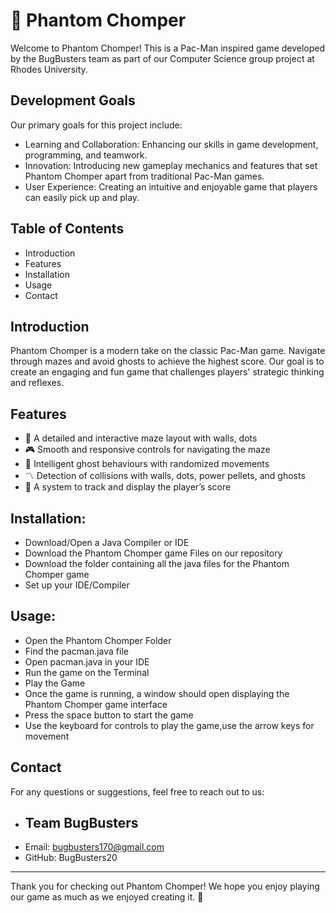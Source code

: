# 👻 Phantom Chomper

Welcome to Phantom Chomper! This is a Pac-Man inspired game developed by the BugBusters team as part of our Computer Science group project at Rhodes University.

## Development Goals
Our primary goals for this project include:
- Learning and Collaboration: Enhancing our skills in game development, programming, and teamwork.
- Innovation: Introducing new gameplay mechanics and features that set Phantom Chomper apart from traditional Pac-Man games.
- User Experience: Creating an intuitive and enjoyable game that players can easily pick up and play.
  
## Table of Contents
- Introduction
- Features
- Installation
- Usage
- Contact

## Introduction
Phantom Chomper is a modern take on the classic Pac-Man game. Navigate through mazes and avoid ghosts to achieve the highest score. Our goal is to create an engaging and fun game that challenges players' strategic thinking and reflexes.

## Features
- 🧩 A detailed and interactive maze layout with walls, dots
-	🎮 Smooth and responsive controls for navigating the maze
-	👻 Intelligent ghost behaviours with randomized movements
-	〽️ Detection of collisions with walls, dots, power pellets, and ghosts
- 👾 A system to track and display the player’s score

## Installation:
- Download/Open a Java Compiler or IDE
- Download the Phantom Chomper game Files on our repository
- Download the folder containing all the java files for the Phantom Chomper game
- Set up your IDE/Compiler 

## Usage:
- Open the Phantom Chomper Folder
- Find the pacman.java file
- Open pacman.java in your IDE
- Run the game on the Terminal
- Play the Game
- Once the game is running, a window should open displaying the Phantom Chomper game interface
- Press the space button to start the game
- Use the keyboard for controls to play the game,use the arrow keys for movement

## Contact
For any questions or suggestions, feel free to reach out to us:

- ## Team BugBusters
- Email: bugbusters170@gmail.com
- GitHub: BugBusters20

---

Thank you for checking out Phantom Chomper! We hope you enjoy playing our game as much as we enjoyed creating it. 🎉
